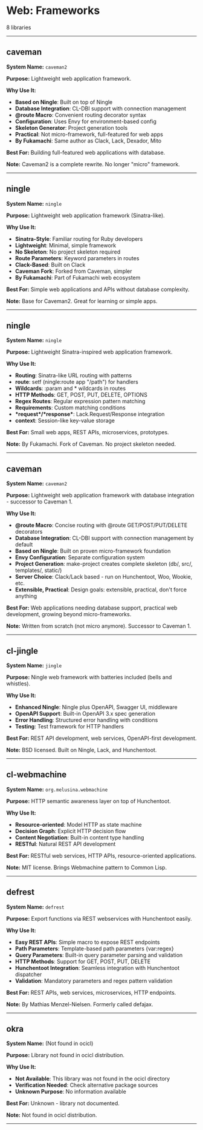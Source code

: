 # Web: Frameworks

8 libraries

---

## caveman

**System Name:** `caveman2`

**Purpose:** Lightweight web application framework.

**Why Use It:**
- **Based on Ningle**: Built on top of Ningle
- **Database Integration**: CL-DBI support with connection management
- **@route Macro**: Convenient routing decorator syntax
- **Configuration**: Uses Envy for environment-based config
- **Skeleton Generator**: Project generation tools
- **Practical**: Not micro-framework, full-featured for web apps
- **By Fukamachi**: Same author as Clack, Lack, Dexador, Mito

**Best For:** Building full-featured web applications with database.

**Note:** Caveman2 is a complete rewrite. No longer "micro" framework.

---


## ningle

**System Name:** `ningle`

**Purpose:** Lightweight web application framework (Sinatra-like).

**Why Use It:**
- **Sinatra-Style**: Familiar routing for Ruby developers
- **Lightweight**: Minimal, simple framework
- **No Skeleton**: No project skeleton required
- **Route Parameters**: Keyword parameters in routes
- **Clack-Based**: Built on Clack
- **Caveman Fork**: Forked from Caveman, simpler
- **By Fukamachi**: Part of Fukamachi web ecosystem

**Best For:** Simple web applications and APIs without database complexity.

**Note:** Base for Caveman2. Great for learning or simple apps.

---


## ningle

**System Name:** `ningle`

**Purpose:** Lightweight Sinatra-inspired web application framework.

**Why Use It:**
- **Routing**: Sinatra-like URL routing with patterns
- **route**: setf (ningle:route app "/path") for handlers
- **Wildcards**: :param and * wildcards in routes
- **HTTP Methods**: GET, POST, PUT, DELETE, OPTIONS
- **Regex Routes**: Regular expression pattern matching
- **Requirements**: Custom matching conditions
- **\*request\*/\*response\***: Lack.Request/Response integration
- **context**: Session-like key-value storage

**Best For:** Small web apps, REST APIs, microservices, prototypes.

**Note:** By Fukamachi. Fork of Caveman. No project skeleton needed.

---


## caveman

**System Name:** `caveman2`

**Purpose:** Lightweight web application framework with database integration - successor to Caveman 1.

**Why Use It:**
- **@route Macro**: Concise routing with @route GET/POST/PUT/DELETE decorators
- **Database Integration**: CL-DBI support with connection management by default
- **Based on Ningle**: Built on proven micro-framework foundation
- **Envy Configuration**: Separate configuration system
- **Project Generation**: make-project creates complete skeleton (db/, src/, templates/, static/)
- **Server Choice**: Clack/Lack based - run on Hunchentoot, Woo, Wookie, etc.
- **Extensible, Practical**: Design goals: extensible, practical, don't force anything

**Best For:** Web applications needing database support, practical web development, growing beyond micro-frameworks.

**Note:** Written from scratch (not micro anymore). Successor to Caveman 1.

---


## cl-jingle

**System Name:** `jingle`

**Purpose:** Ningle web framework with batteries included (bells and whistles).

**Why Use It:**
- **Enhanced Ningle**: Ningle plus OpenAPI, Swagger UI, middleware
- **OpenAPI Support**: Built-in OpenAPI 3.x spec generation
- **Error Handling**: Structured error handling with conditions
- **Testing**: Test framework for HTTP handlers

**Best For:** REST API development, web services, OpenAPI-first development.

**Note:** BSD licensed. Built on Ningle, Lack, and Hunchentoot.

---


## cl-webmachine

**System Name:** `org.melusina.webmachine`

**Purpose:** HTTP semantic awareness layer on top of Hunchentoot.

**Why Use It:**
- **Resource-oriented**: Model HTTP as state machine
- **Decision Graph**: Explicit HTTP decision flow
- **Content Negotiation**: Built-in content type handling
- **RESTful**: Natural REST API development

**Best For:** RESTful web services, HTTP APIs, resource-oriented applications.

**Note:** MIT license. Brings Webmachine pattern to Common Lisp.

---


## defrest

**System Name:** `defrest`

**Purpose:** Export functions via REST webservices with Hunchentoot easily.

**Why Use It:**
- **Easy REST APIs**: Simple macro to expose REST endpoints
- **Path Parameters**: Template-based path parameters {var:regex}
- **Query Parameters**: Built-in query parameter parsing and validation
- **HTTP Methods**: Support for GET, POST, PUT, DELETE
- **Hunchentoot Integration**: Seamless integration with Hunchentoot dispatcher
- **Validation**: Mandatory parameters and regex pattern validation

**Best For:** REST APIs, web services, microservices, HTTP endpoints.

**Note:** By Mathias Menzel-Nielsen. Formerly called defajax.

---


## okra

**System Name:** (Not found in ocicl)

**Purpose:** Library not found in ocicl distribution.

**Why Use It:**
- **Not Available**: This library was not found in the ocicl directory
- **Verification Needed**: Check alternative package sources
- **Unknown Purpose**: No information available

**Best For:** Unknown - library not documented.

**Note:** Not found in ocicl distribution.

---


